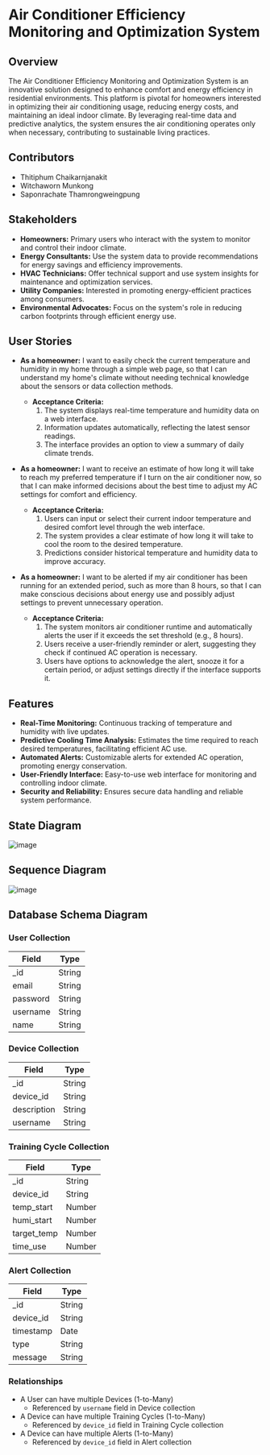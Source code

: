 # Air Conditioner Efficiency Monitoring and Optimization System

## Overview

The Air Conditioner Efficiency Monitoring and Optimization System is an innovative solution designed to enhance comfort and energy efficiency in residential environments. This platform is pivotal for homeowners interested in optimizing their air conditioning usage, reducing energy costs, and maintaining an ideal indoor climate. By leveraging real-time data and predictive analytics, the system ensures the air conditioning operates only when necessary, contributing to sustainable living practices.

## Contributors

- Thitiphum Chaikarnjanakit
- Witchaworn Munkong
- Saponrachate​ Thamrongweingpung​

## Stakeholders

- **Homeowners:** Primary users who interact with the system to monitor and control their indoor climate.
- **Energy Consultants:** Use the system data to provide recommendations for energy savings and efficiency improvements.
- **HVAC Technicians:** Offer technical support and use system insights for maintenance and optimization services.
- **Utility Companies:** Interested in promoting energy-efficient practices among consumers.
- **Environmental Advocates:** Focus on the system's role in reducing carbon footprints through efficient energy use.

## User Stories

- **As a homeowner:** I want to easily check the current temperature and humidity in my home through a simple web page, so that I can understand my home's climate without needing technical knowledge about the sensors or data collection methods.

  - **Acceptance Criteria:**
    1.  The system displays real-time temperature and humidity data on a web interface.
    2.  Information updates automatically, reflecting the latest sensor readings.
    3.  The interface provides an option to view a summary of daily climate trends.

- **As a homeowner:** I want to receive an estimate of how long it will take to reach my preferred temperature if I turn on the air conditioner now, so that I can make informed decisions about the best time to adjust my AC settings for comfort and efficiency.

  - **Acceptance Criteria:**
    1.  Users can input or select their current indoor temperature and desired comfort level through the web interface.
    2.  The system provides a clear estimate of how long it will take to cool the room to the desired temperature.
    3.  Predictions consider historical temperature and humidity data to improve accuracy.

- **As a homeowner:** I want to be alerted if my air conditioner has been running for an extended period, such as more than 8 hours, so that I can make conscious decisions about energy use and possibly adjust settings to prevent unnecessary operation.
  - **Acceptance Criteria:**
    1.  The system monitors air conditioner runtime and automatically alerts the user if it exceeds the set threshold (e.g., 8 hours).
    2.  Users receive a user-friendly reminder or alert, suggesting they check if continued AC operation is necessary.
    3.  Users have options to acknowledge the alert, snooze it for a certain period, or adjust settings directly if the interface supports it.

## Features

- **Real-Time Monitoring:** Continuous tracking of temperature and humidity with live updates.
- **Predictive Cooling Time Analysis:** Estimates the time required to reach desired temperatures, facilitating efficient AC use.
- **Automated Alerts:** Customizable alerts for extended AC operation, promoting energy conservation.
- **User-Friendly Interface:** Easy-to-use web interface for monitoring and controlling indoor climate.
- **Security and Reliability:** Ensures secure data handling and reliable system performance.

## State Diagram

![image](https://github.com/thitiphum-bluesage/ICT720work/assets/123978441/b220625c-9084-4edd-8204-203d40d110ff)

## Sequence Diagram

![image](https://github.com/thitiphum-bluesage/ICT720work/assets/123978441/cfb3a324-acb0-4785-9ba4-a7ee0b80b30a)

## Database Schema Diagram

### User Collection

| Field    | Type   |
| -------- | ------ |
| \_id     | String |
| email    | String |
| password | String |
| username | String |
| name     | String |

### Device Collection

| Field       | Type   |
| ----------- | ------ |
| \_id        | String |
| device_id   | String |
| description | String |
| username    | String |

### Training Cycle Collection

| Field       | Type   |
| ----------- | ------ |
| \_id        | String |
| device_id   | String |
| temp_start  | Number |
| humi_start  | Number |
| target_temp | Number |
| time_use    | Number |

### Alert Collection

| Field     | Type   |
| --------- | ------ |
| \_id      | String |
| device_id | String |
| timestamp | Date   |
| type      | String |
| message   | String |

### Relationships

- A User can have multiple Devices (1-to-Many)
  - Referenced by `username` field in Device collection
- A Device can have multiple Training Cycles (1-to-Many)
  - Referenced by `device_id` field in Training Cycle collection
- A Device can have multiple Alerts (1-to-Many)
  - Referenced by `device_id` field in Alert collection
